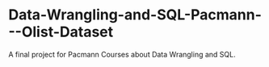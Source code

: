 # Data-Wrangling-and-SQL-Pacmann---Olist-Dataset
A final project for Pacmann Courses about Data Wrangling and SQL. 
